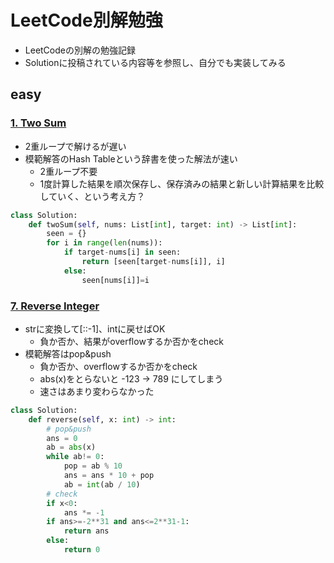 # LeetCode別解勉強

- LeetCodeの別解の勉強記録
- Solutionに投稿されている内容等を参照し、自分でも実装してみる

## easy
### [1. Two Sum](https://leetcode.com/problems/two-sum/solution/)

- 2重ループで解けるが遅い
- 模範解答のHash Tableという辞書を使った解法が速い
  - 2重ループ不要
  - 1度計算した結果を順次保存し、保存済みの結果と新しい計算結果を比較していく、という考え方？

```python
class Solution:
    def twoSum(self, nums: List[int], target: int) -> List[int]:
        seen = {}
        for i in range(len(nums)):
            if target-nums[i] in seen:
                return [seen[target-nums[i]], i]
            else:
                seen[nums[i]]=i
```

### [7. Reverse Integer](https://leetcode.com/problems/reverse-integer/solution/)

- strに変換して[::-1]、intに戻せばOK
  - 負か否か、結果がoverflowするか否かをcheck
- 模範解答はpop&push
  - 負か否か、overflowするか否かをcheck
  - abs(x)をとらないと -123 -> 789 にしてしまう
  - 速さはあまり変わらなかった
  
```python
class Solution:
    def reverse(self, x: int) -> int:
        # pop&push
        ans = 0
        ab = abs(x)
        while ab!= 0:
            pop = ab % 10
            ans = ans * 10 + pop
            ab = int(ab / 10)
        # check
        if x<0:
            ans *= -1
        if ans>=-2**31 and ans<=2**31-1:
            return ans
        else:
            return 0
```
